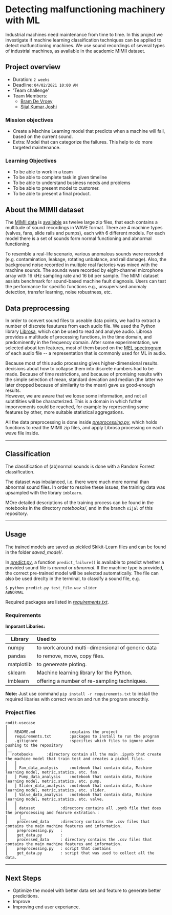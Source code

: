 # Detecting malfunctioning machinery with ML

Industrial machines need maintenance from time to time. 
In this project we investigate if machine learning classification techniques can be applied to detect malfunctioning machines. 
We use sound recordings of several types of industrial machines, as available in the academic MIMII dataset.  

## Project overview

- Duration: `2 weeks`
- Deadline: `04/02/2021 10:00 AM`
- 'Team challenge'
- Team Members:
	- [Bram De Vroey](https://github.com/brmdv)
	- [Sijal Kumar Joshi](https://github.com/sijal001)

### Mission objectives

* Create a Machine Learning model that predicts when a machine will fail, based on the current sound.
* Extra: Model that can categorize the failures. This help to do more targeted maintenance.

### Learning Objectives

* To be able to work in a team 
* To be able to complete task in given timeline
* To be able to understand business needs and problems
* To be able to present model to customer.
* To be able to present a final product.

## About the MIMII dataset 

The [MIMII data](https://arxiv.org/abs/1909.09347) is [available](https://zenodo.org/record/3384388) as twelve large zip files, that each contains a multitude of sound recordings in WAVE format. 
There are 4 machine types (valves, fans, slide rails and pumps), each  with 6 different models. 
For each model there is a set of sounds form normal functioning and abnormal functioning. 

To resemble a real-life scenario, various anomalous sounds were recorded (e.g. contamination, leakage, rotating unbalance, and rail damage). 
Also, the background noise recorded in multiple real factories was mixed with the machine sounds. 
The sounds were recorded by eight-channel microphone array with 16 kHz sampling rate and 16 bit per sample. 
The MIMII dataset assists benchmark for sound-based machine fault diagnosis. 
Users can test the performance for specific functions e.g., unsupervised anomaly detection, transfer learning, noise robustness, etc.


## Data preprocessing

In order to convert sound files to useable data points, we had to extract a number of discrete feautures from each audio file. 
We used the Python library [Librosa](https://librosa.org/doc/latest/index.html), which can be used to read and analyse audio. 
Librosa provides a multitude of processing functions, in the time domain, and predominently in the frequency domain.
After some experimentation, we selected about ten features, most of them based on the [MEL spectrogram](https://en.wikipedia.org/wiki/Mel_scale) of each audio file -- a representation that is commonly used for ML in audio. 

Because most of this audio processing gives higher-dimensional results. decisions about how to collapse them into discrete numbers had to be made.
Because of time restrictions, and because of promising results with the simple selection of mean, standard deviation and median (the latter we later dropped because of similarity to the mean) gave us good-enough results.  
However, we are aware that we loose some information, and not all subtitlities will be characterized.
This is a domain in which futher imporvements could be reached, for example by representing some features by other, more suitable statistical aggregations.

All the data preprocessing is done inside [_preprocessing.py_](preprocessing.py), which holds functions to read the MIMII zip files, and apply Librosa processing on each wave file inside. 


--- 

## Classification

The classification of (ab)normal sounds is done with a Random Forrest classification.  

The dataset was inbalanced, i.e. there were much more normal than abnormal sound files. In order to resolve these issues, the training data was upsampled with the library `imblearn`.

MOre detailed descriptions of the training process can be found in the notebooks in the directory _notebooks/_, and in the branch `sijal` of this repository.

---

## Usage

The trained models are saved as pickled Skikit-Learn files and can be found in the folder *saved_model/*. 

In [_predict.py_](predict.py), a function `predict_failure()` is available to predict whether a provided sound file is _normal_ or _abnormal_. If the machine type is provided, the correct pre-trained model will be selected automatically.
The file can also be used dreclty in the terminal, to classify a sound file, e.g.
```
$ python predict.py test_file.wav slider
ABNORMAL
```

Required packages are listed in [_requirements.txt_](requirements.txt). 
### Requirements


**Imporant Libaries:**

| Library       | Used to                                        |
| ------------- | :----------------------------------------------|
| numpy		| to work around multi-dimensional of generic data |
| pandas	| to remove, move, copy files.					 |
| matplotlib     |to genereate ploting.		                 |
| sklearn	| Machine learning library for the Python. 	     |
| imblearn	| offering a number of re-sampling techniques.	 |


**Note:** Just use command `pip install -r requirements.txt` to install the required libaries with correct version and run the program smoothly.

### Project files


```
codit-usecase
│
│   README.md               :explains the project
│   requirements.txt        :packages to install to run the program
│   .gitignore              :specifies which files to ignore when pushing to the repository
│__   
│  notebooks      :directory contain all the main .ipynb that create the machine model that train test and creates a pickel files.
│   │
│   │ Fan_data_analysis     :notebook that contain data, Machine learning model, metric,statics, etc. fan.
│   │ Pump_data_analysis    :notebook that contain data, Machine learning model, metric,statics, etc. pump.
│   │ Slider_data_analysis  :notebook that contain data, Machine learning model, metric,statics, etc. slider.
│   │ Valve_data_analysis   :notebook that contain data, Machine learning model, metric,statics, etc. valve.
│   │
│   │ dataset		    :directory contains all .pynb file that does the preprocessing and fearure extration.:
│     │__
│	 processed_data     :directory contains the .csv files that contains the main machine features and information.
│	 preprocessing.py   :
│	 get_data.py        :
│	 processed_data     : directory contains the .csv files that contains the main machine features and information.
│	 preprocessing.py   : script that contains 
│	 get_data.py        : script that was used to collect all the data.
```

---



## Next Steps

* Optimize the model with better data set and feature to generate better predicitions.
* Improve 
* Improving end user experiance.